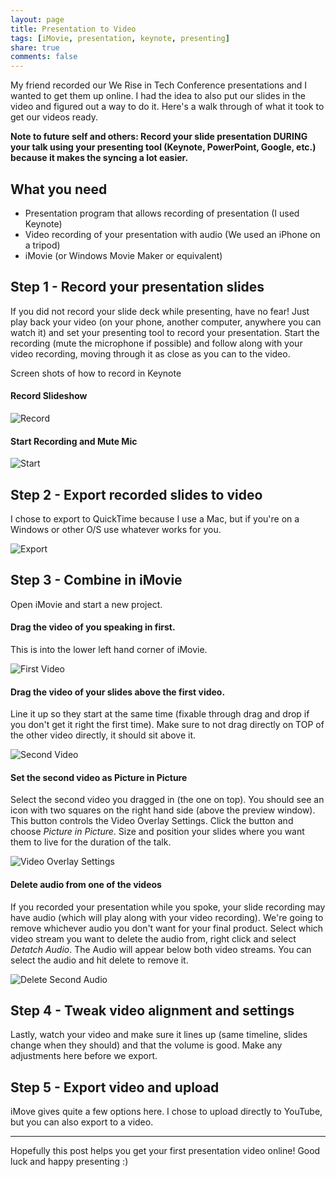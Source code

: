 ```yaml
---
layout: page
title: Presentation to Video
tags: [iMovie, presentation, keynote, presenting]
share: true
comments: false
---
```


My friend recorded our We Rise in Tech Conference presentations and I wanted to get them up online. I had the idea to also put our slides in the video and figured out a way to do it. Here's a walk through of what it took to get our videos ready.

__Note to future self and others: Record your slide presentation DURING your talk using your presenting tool (Keynote, PowerPoint, Google, etc.) because it makes the syncing a lot easier.__

## What you need

- Presentation program that allows recording of presentation (I used Keynote)
- Video recording of your presentation with audio (We used an iPhone on a tripod)
- iMovie (or Windows Movie Maker or equivalent)

## Step 1 - Record your presentation slides

If you did not record your slide deck while presenting, have no fear!  Just play back your video (on your phone, another computer, anywhere you can watch it) and set your presenting tool to record your presentation. Start the recording (mute the microphone if possible) and follow along with your video recording, moving through it as close as you can to the video.

Screen shots of how to record in Keynote

#### Record Slideshow

![Record](/images/2017-07-08/01.png)

#### Start Recording and Mute Mic

![Start](/images/2017-07-08/02.png)

## Step 2 - Export recorded slides to video

I chose to export to QuickTime because I use a Mac, but if you're on a Windows or other O/S use whatever works for you.

![Export](/images/2017-07-08/03.png)

## Step 3 - Combine in iMovie

Open iMovie and start a new project.

#### Drag the video of you speaking in first.

This is into the lower left hand corner of iMovie.

![First Video](/images/2017-07-08/04.png)

#### Drag the video of your slides above the first video.

Line it up so they start at the same time (fixable through drag and drop if you don't get it right the first time). Make sure to not drag directly on TOP of the other video directly, it should sit above it.

![Second Video](/images/2017-07-08/05.png)

#### Set the second video as Picture in Picture

Select the second video you dragged in (the one on top). You should see an icon with two squares on the right hand side (above the preview window). This button controls the Video Overlay Settings. Click the button and choose *Picture in Picture*. Size and position your slides where you want them to live for the duration of the talk.

![Video Overlay Settings](/images/2017-07-08/06.png)

#### Delete audio from one of the videos

If you recorded your presentation while you spoke, your slide recording may have audio (which will play along with your video recording). We're going to remove whichever audio you don't want for your final product. Select which video stream you want to delete the audio from, right click and select *Detatch Audio*. The Audio will appear below both video streams. You can select the audio and hit delete to remove it.

![Delete Second Audio](/images/2017-07-08/07.png)

## Step 4 - Tweak video alignment and settings

Lastly, watch your video and make sure it lines up (same timeline, slides change when they should) and that the volume is good. Make any adjustments here before we export.

## Step 5 - Export video and upload

iMove gives quite a few options here. I chose to upload directly to YouTube, but you can also export to a video.

<hr>

Hopefully this post helps you get your first presentation video online!  Good luck and happy presenting :)
